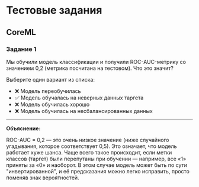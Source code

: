 # Тестовые задания

## CoreML

### Задание 1
Мы обучили модель классификации и получили ROC-AUC-метрику со значением 0,2 (метрика посчитана на тестовом). Что это значит?

Выберите один вариант из списка:

* ❌ Модель переобучилась
* ✅ Модель обучалась на неверных данных таргета
* ❌ Модель обучилась хорошо
* ❌ Модель обучилась на несбалансированных данных

---

**Объяснение:**

ROC-AUC = 0,2 — это очень низкое значение (ниже случайного угадывания, которое соответствует 0,5). Это означает, что модель работает хуже шанса. Чаще всего такое происходит, если метки классов (таргет) были перепутаны при обучении — например, все «1» приняты за «0» и наоборот. В этом случае модель может быть по сути "инвертированной", и её предсказания можно легко исправить, просто поменяв знак вероятностей.
